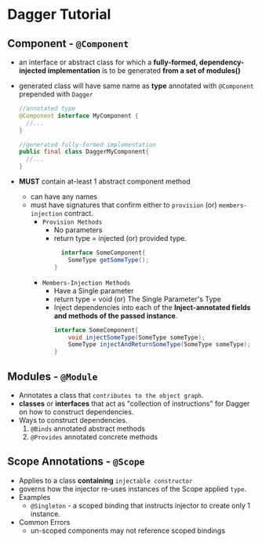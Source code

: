 # Dagger Tutorial 

## Component - `@Component`

 - an interface or abstract class for which a __fully-formed, dependency-injected implementation__ is to be generated __from a set of modules()__
 - generated class will have same name as __type__ annotated with `@Component` prepended with `Dagger`
   
   ```java
   //annotated type 
   @Component interface MyComponent {   
     //...
   }
   
   //generated fully-formed implementation
   public final class DaggerMyComponent{   
     //...
   } 
   ```
 - __MUST__ contain at-least 1 abstract component method
    - can have any names
    - must have signatures that confirm either to `provision` (or) `members-injection` contract.
      - `Provision Methods` 
        - No parameters
        - return type = injected (or) provided type.
          ```java
            interface SomeComponent{
              SomeType getSomeType();
          }
          ```
      - `Members-Injection Methods`
        - Have a Single parameter
        - return type = void (or) The Single Parameter's Type
        - Inject dependencies into each of the **Inject-annotated fields and methods of the passed instance**.
          ```java
          interface SomeComponent{ 
              void injectSomeType(SomeType someType);
              SomeType injectAndReturnSomeType(SomeType someType);
          }
          ```

## Modules - `@Module`

- Annotates a class that `contributes to the object graph`.
- __classes__ or __interfaces__ that act as "collection of instructions" for Dagger on how to construct dependencies.
- Ways to construct dependencies.
  1. `@Binds` annotated abstract methods
  2. `@Provides` annotated concrete methods 
  
        
## Scope Annotations - `@Scope` 

- Applies to a class __containing__ `injectable constructor`
- governs how the injector re-uses instances of the Scope applied `type`.
- Examples
  - `@Singleton` - a scoped binding that instructs injector to create only 1 instance.
- Common Errors
  - un-scoped components may not reference scoped bindings